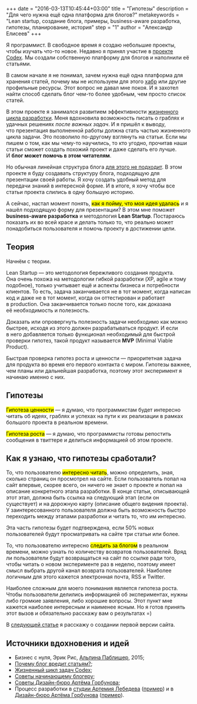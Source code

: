 +++
date = "2016-03-13T10:45:44+03:00"
title = "Гипотезы"
description = "Для чего нужна ещё одна платформа для блогов?"
metakeywords = "Lean startup, создание блога, примеры, business-aware разработка, гипотезы, планирование, история"
step = "1"
author = "Александр Елисеев"
+++

Я программист. В свободное время я создаю небольшие проекты, чтобы изучать что-то новое. Недавно я принял участие в [проекте Codex](https://ifmo.su). Мы создали собственную платформу для блогов и наполнили её статьями.

В самом начале я не понимал, зачем нужна ещё одна платформа для хранения статей, почему мы не используем для этого [хабр](http://habrahabr.ru) или другие профильные ресурсы. Этот вопрос не давал мне покоя. И я захотел найти способ сделать блог чем-то более удобным, чем просто список статей.

В этом проекте я занимался развитием эффективности [жизненного цикла разработки](https://ifmo.su/article/18). Меня вдохновила возможность писать о граблях и удачных решениях _после важных задач_. И я пришёл к выводу, что презентация выполненной работы должна стать частью жизненного цикла задачи. Это позволило по-другому взглянуть на статьи. Если мы пишем о том, как мы чему-то научились, то кто угодно, прочитав наши статьи сможет создать похожий проект и даже сделать его лучше. И **блог может помочь в этом читателям**.

Но обычная линейная структура блога [для этого не подходит](https://ifmo.su/article/21). В этом проекте я буду создавать структуру блога, подходящую для презентации своей работы. Я хочу создать удобный метод для передачи знаний в интересной форме. И в итоге, я хочу чтобы все статьи проекта слились в одну большую историю. 

А сейчас, настал момент понять, <mark>как я пойму, что моя идея удалась</mark> и я нашёл подходящую форму для презентации? В этом мне поможет **business-aware разработка** и методология **Lean Startup**. Постараюсь показать их во всей красе и делать только то, что реально может понадобиться пользователя и помочь проекту в достижении цели. 

## Теория

Начнём с теории.

Lean Startup — это методология бережливого создания продукта. Она очень похожа на методологии гибкой разработки (XP, agile и тому подобное), только учитывает ещё и аспекты бизнеса и потребности клиентов. То есть, задача заканчивается не в тот момент, когда написан код и даже не в тот момент, когда он оттестирован и работает в production. Она заканчивается только после того, как доказана её необходимость и полезность.

Доказать или опровергнуть полезность задачи необходимо как можно быстрее, исходя из этого должен разрабатываться продукт. И если в него добавляется только функционал необходимый для быстрой проверки гипотез, такой продукт называется **MVP** (Minimal Viable Product).

Быстрая проверка гипотез роста и ценности — приоритетная задача для продукта во время его первого контакта с миром. Гипотезы важнее, чем планы или дальнейшая разработка, поэтому этот эксперимент я начинаю именно с них.

<!-- TODO было бы прикольно сделать эту штуку плашкой. -->
## Гипотезы

<mark>Гипотеза ценности</mark> — я думаю, что программистам будет интересно читать об идеях, граблях и успехах на пути к их реализации в рамках большого проекта в реальном времени.

<mark>Гипотеза роста</mark> — я думаю, что программисты готовы репостить сообщения в твиттере и делиться информацией об этом проекте.


## Как я узнаю, что гипотезы сработали?

То, что пользователю <mark>интересно читать</mark>, можно определить, зная, сколько страниц он просмотрел на сайте. Если пользователь попал на сайт впервые, скорее всего, он ничего не знает о проекте и попал на описание конкретного этапа разработки. В конце статьи, описывающей этот этап, должна быть ссылка на следующий этап (если он существует) и на дорожную карту (описание общего видения проекта). У заинтересованного пользователя должна быть возможность быстро переходить между этапами разработки и читать то, что им интересно.

Эта часть гипотезы будет подтверждена, если 50% новых пользователей будут просматривать на сайте три статьи или более.

То, что пользователю интересно <mark>следить за блогом</mark> в реальном времени, можно узнать по количеству возвратов пользователей. Вряд ли пользователи будут возвращаться на сайт по ссылке ради того, чтобы читать о новом эксперименте раз в неделю, поэтому имеет смысл выбрать другой канал возврата пользователей. Наиболее логичным для этого кажется электронная почта, RSS и Twitter.

Наиболее сложным для моего понимания является гипотеза роста. Чтобы пользователи делились информацией об экспериментах, нужны либо громкие заявления, либо хорошие вопросы. Этот пункт мне кажется наиболее интересным и наименее ясным. Но я готов принять этот вызов и обязательно расскажу вам о результатах =)

В [следующей статье](https://lis.press/lispress/2-blog-engine/) я расскажу о создании первой версии сайта.

## Источники вдохновения и идей
- Бизнес с нуля, Эрик Рис, [Альпина Паблишер](http://www.alpinabook.ru/), 2015;
- [Почему блог вредит статьям?](https://ifmo.su/article/21);
- [Жизненный цикл задач Codex](https://ifmo.su/article/18);
- [Советы начинающему блогеру](http://lifehacker.ru/2016/03/01/sovety-blogeru/);
- [Советы Дизайн-бюро Артёма Горбунова](http://artgorbunov.ru/bb/soviet/);
- Процесс разработки в [студии Артемия Лебедева](http://www.artlebedev.ru/) ([пример](http://www.artlebedev.ru/everything/type/alumna/process/)) и в [Дизайн-бюро Артёма Горбунова](http://artgorbunov.ru/) ([пример](http://artgorbunov.ru/projects/sensum-wayfinding/recycled/)).